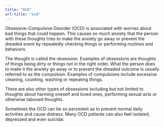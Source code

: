 ```yaml
---
title: "OCD"
url-title: "ocd"
---
```


Obsessive-Compulsive Disorder (OCD) is associated with worries about bad things that could happen. This causes so much anxiety that the person with these thoughts tries to make the anxiety go away or prevent the dreaded event by repeatedly checking things or performing routines and behaviors.

The thought is called the obsession. Examples of obsessions are thoughts of things being dirty or things not in the right order. What the person does to make it the anxiety go away or to prevent the dreaded outcome is usually referred to as the compulsion. Examples of compulsions include excessive cleaning, counting, washing or repeating things.

There are also other types of obsessions including but not limited to thoughts about harming oneself and loved ones, performing sexual acts or otherwise tabooed thoughts.

Sometimes the OCD can be so persistent as to prevent normal daily activities and cause distress. Many OCD patients can also feel isolated, depressed and even suicidal.